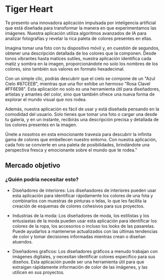 # Tiger Heart

Te presento una innovadora aplicación impulsada por inteligencia artificial que está diseñada para transformar la manera en que experimentamos las imágenes. Nuestra aplicación utiliza algoritmos avanzados de IA para analizar fotografías y revelar la rica paleta de colores presentes en ellas.

Imagina tomar una foto con tu dispositivo móvil y, en cuestión de segundos, obtener una descripción detallada de los colores que la componen. Desde tonos vibrantes hasta matices sutiles, nuestra aplicación identifica cada matiz y sombra en la imagen, proporcionándote no solo los nombres de los colores, sino también sus valores en formato hexadecimal.

Con un simple clic, podrás descubrir que el cielo se compone de un "Azul Cielo #87CEEB", mientras que una flor exhibe un hermoso "Rosa Clavel #FF6E98". Esta aplicación no solo es una herramienta útil para diseñadores, artistas y amantes del color, sino que también ofrece una nueva forma de explorar el mundo visual que nos rodea.

Además, nuestra aplicación es fácil de usar y está diseñada pensando en la comodidad del usuario. Solo tienes que tomar una foto o cargar una desde tu galería, y en un instante, recibirás una descripción precisa y detallada de los colores presentes en la imagen.

Únete a nosotros en esta emocionante travesía para descubrir la infinita gama de colores que embellecen nuestro entorno. Con nuestra aplicación, cada foto se convierte en una paleta de posibilidades, brindándote una perspectiva fresca y emocionante sobre el mundo que te rodea."

## Mercado objetivo

### ¿Quién podria necesitar esto?

- Diseñadores de interiores: Los diseñasdores de interiores pueden usar esta aplicación para identificar rápidamente los colores de una fota y combinarlos con muestras de pinturas o telas, lo que les facilita la creación de esquemas de colores cohesivos para sus proyectos. 

- Industrias de la moda: Los diseñadores de moda, los estilistas y los entusiastas de la moda pueden usar esta aplicación para identificar los colores de la ropa, los accesorios o incluso los looks de las pasarelas. Puede ayudarlos a mantenerse actualizados con las últimas tendencias de color y tomar decisiones informadas mientras crean o diseñan atuendos. 

- Diseñadores graficos: Los diseñadores gráficos a menudo trabajan con imágenes digitales, y necesitan identificar colores específico para sus diseños. Esta aplicación puede ser una herramienta útil para que extraigan rápidamente información de color de las imágenes, y las utilicen en sus proyectos. 



